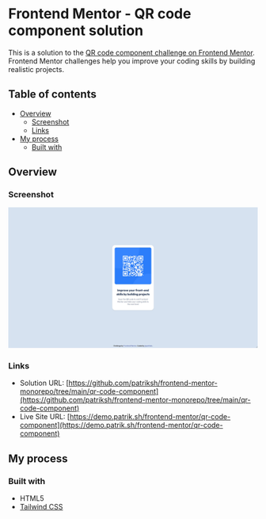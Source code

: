 # Frontend Mentor - QR code component solution

This is a solution to the [QR code component challenge on Frontend Mentor](https://www.frontendmentor.io/challenges/qr-code-component-iux_sIO_H). Frontend Mentor challenges help you improve your coding skills by building realistic projects. 

## Table of contents

- [Overview](#overview)
  - [Screenshot](#screenshot)
  - [Links](#links)
- [My process](#my-process)
  - [Built with](#built-with)

## Overview

### Screenshot

![](./screenshot.jpg)


### Links

- Solution URL: [https://github.com/patriksh/frontend-mentor-monorepo/tree/main/qr-code-component](https://github.com/patriksh/frontend-mentor-monorepo/tree/main/qr-code-component)
- Live Site URL: [https://demo.patrik.sh/frontend-mentor/qr-code-component](https://demo.patrik.sh/frontend-mentor/qr-code-component)

## My process

### Built with

- HTML5
- [Tailwind CSS](https://tailwindcss.com/)
